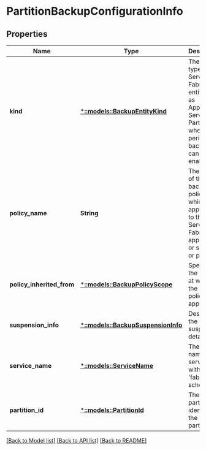 # PartitionBackupConfigurationInfo

## Properties
Name | Type | Description | Notes
------------ | ------------- | ------------- | -------------
**kind** | [***::models::BackupEntityKind**](BackupEntityKind.md) | The entity type of a Service Fabric entity such as Application, Service or a Partition where periodic backups can be enabled. | [default to null]
**policy_name** | **String** | The name of the backup policy which is applicable to this Service Fabric application or service or partition. | [optional] [default to null]
**policy_inherited_from** | [***::models::BackupPolicyScope**](BackupPolicyScope.md) | Specifies the scope at which the backup policy is applied. | [optional] [default to null]
**suspension_info** | [***::models::BackupSuspensionInfo**](BackupSuspensionInfo.md) | Describes the backup suspension details. | [optional] [default to null]
**service_name** | [***::models::ServiceName**](ServiceName.md) | The full name of the service with &#39;fabric:&#39; URI scheme. | [optional] [default to null]
**partition_id** | [***::models::PartitionId**](PartitionId.md) | The partition ID identifying the partition. | [optional] [default to null]

[[Back to Model list]](../README.md#documentation-for-models) [[Back to API list]](../README.md#documentation-for-api-endpoints) [[Back to README]](../README.md)


